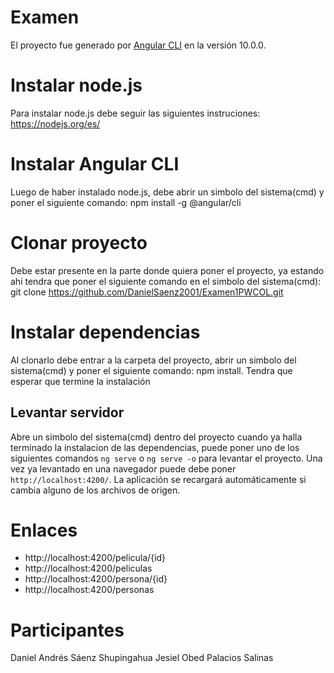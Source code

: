 # Examen

El proyecto fue generado por [Angular CLI](https://github.com/angular/angular-cli) en la versión 10.0.0.

# Instalar node.js
Para instalar node.js debe seguir las siguientes instruciones: https://nodejs.org/es/

# Instalar Angular CLI
Luego de haber instalado node.js, debe abrir un simbolo del sistema(cmd) y poner el siguiente comando: npm install -g @angular/cli

# Clonar proyecto
Debe estar presente en la parte donde quiera poner el proyecto, ya estando ahi tendra que poner el siguiente comando en el simbolo del sistema(cmd): git clone https://github.com/DanielSaenz2001/Examen1PWCOL.git

# Instalar dependencias
Al clonarlo debe entrar a la carpeta del proyecto, abrir un simbolo del sistema(cmd) y poner el siguiente comando: npm install. Tendra que esperar que termine la instalación

## Levantar servidor

Abre un simbolo del sistema(cmd) dentro del proyecto cuando ya halla terminado la instalacion de las dependencias, puede poner uno de los siguientes comandos `ng serve` o `ng serve -o` para levantar el proyecto. Una vez ya levantado en una navegador puede debe poner `http://localhost:4200/`. La aplicación se recargará automáticamente si cambia alguno de los archivos de origen.

# Enlaces
  - http://localhost:4200/pelicula/{id}
  - http://localhost:4200/peliculas
  - http://localhost:4200/persona/{id}
  - http://localhost:4200/personas
# Participantes
Daniel Andrés Sáenz Shupingahua
Jesiel Obed Palacios Salinas
